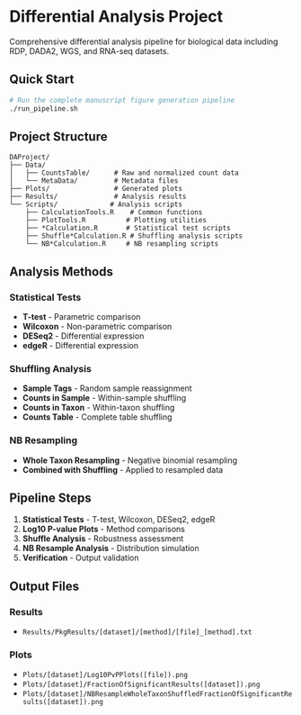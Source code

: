 # Differential Analysis Project

Comprehensive differential analysis pipeline for biological data including RDP, DADA2, WGS, and RNA-seq datasets.

## Quick Start

```bash
# Run the complete manuscript figure generation pipeline
./run_pipeline.sh
```

## Project Structure

```
DAProject/
├── Data/
│   ├── CountsTable/      # Raw and normalized count data
│   └── MetaData/         # Metadata files
├── Plots/                # Generated plots
├── Results/              # Analysis results
└── Scripts/             # Analysis scripts
    ├── CalculationTools.R    # Common functions
    ├── PlotTools.R          # Plotting utilities
    ├── *Calculation.R       # Statistical test scripts
    ├── Shuffle*Calculation.R # Shuffling analysis scripts
    └── NB*Calculation.R     # NB resampling scripts
```

## Analysis Methods

### Statistical Tests
- **T-test** - Parametric comparison
- **Wilcoxon** - Non-parametric comparison  
- **DESeq2** - Differential expression
- **edgeR** - Differential expression

### Shuffling Analysis
- **Sample Tags** - Random sample reassignment
- **Counts in Sample** - Within-sample shuffling
- **Counts in Taxon** - Within-taxon shuffling
- **Counts Table** - Complete table shuffling

### NB Resampling
- **Whole Taxon Resampling** - Negative binomial resampling
- **Combined with Shuffling** - Applied to resampled data

## Pipeline Steps

1. **Statistical Tests** - T-test, Wilcoxon, DESeq2, edgeR
2. **Log10 P-value Plots** - Method comparisons
3. **Shuffle Analysis** - Robustness assessment
4. **NB Resample Analysis** - Distribution simulation
5. **Verification** - Output validation

## Output Files

### Results
- `Results/PkgResults/[dataset]/[method]/[file]_[method].txt`

### Plots
- `Plots/[dataset]/Log10PvPPlots([file]).png`
- `Plots/[dataset]/FractionOfSignificantResults([dataset]).png`
- `Plots/[dataset]/NBResampleWholeTaxonShuffledFractionOfSignificantResults([dataset]).png`
